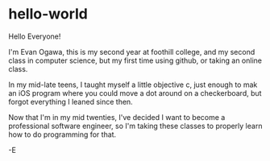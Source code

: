 # hello-world

Hello Everyone!

I'm Evan Ogawa, this is my second year at foothill college, and my second class in computer science, but my first time using github, or taking an online class.

In my mid-late teens, I taught myself a little objective c, just enough to mak an iOS program where you could move a dot around on a checkerboard, but forgot everything I leaned since then.

Now that I'm in my mid twenties, I've decided I want to become a professional software engineer, so I'm taking these classes to properly learn how to do programming for that.

-E
